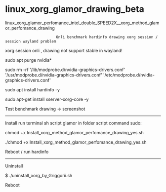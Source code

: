 # linux_xorg_glamor_drawing_beta
linux_xorg_glamor_perfomance_intel_double_SPEED2X__xorg_method_glamor_perfomance_drawing

                           Onli benchmark hardinfo drawing xorg session / session wayland problem

xorg session onli , drawing not support stable in wayland!

sudo apt purge nvidia*

sudo rm -rf  '/lib/modprobe.d/nvidia-graphics-drivers.conf' '/usr/modprobe.d/nvidia-graphics-drivers.conf' '/etc/modprobe.d/nvidia-graphics-drivers.conf'

sudo apt install hardinfo -y

sudo apt-get install xserver-xorg-core -y

Test benchmark drawing -> screenshot

___________________________________________________________________________

Install run terminal sh script glamor in folder script command sudo:

chmod +x Install_xorg_method_glamor_perfomance_drawing_yes.sh

./chmod +x Install_xorg_method_glamor_perfomance_drawing_yes.sh

Reboot / run hardinfo

____________________________________________________________________________

Uninstall

$ ./uninstall_xorg_by_Griggorii.sh

Reboot






